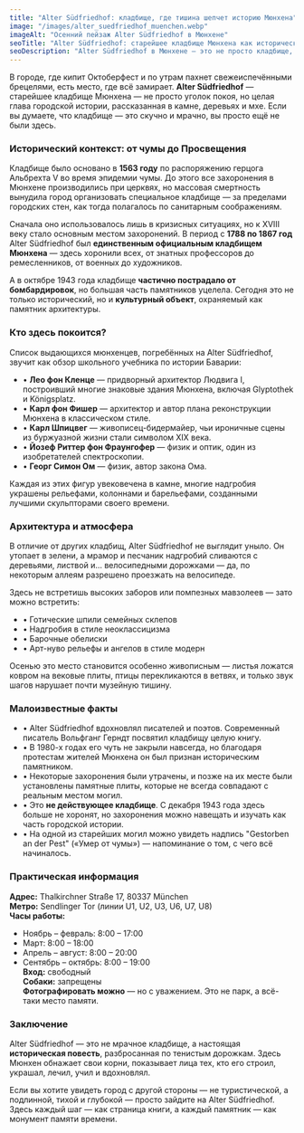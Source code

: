 ```yaml
---
title: "Alter Südfriedhof: кладбище, где тишина шепчет историю Мюнхена"
image: "/images/alter_suedfriedhof_muenchen.webp"
imageAlt: "Осенний пейзаж Alter Südfriedhof в Мюнхене"
seoTitle: "Alter Südfriedhof: старейшее кладбище Мюнхена как исторический памятник"
seoDescription: "Alter Südfriedhof в Мюнхене — это не просто кладбище, а настоящая историческая летопись. Узнайте, кого здесь похоронили, какие архитектурные стили можно увидеть и почему это место стоит посетить."
---
```


В городе, где кипит Октоберфест и по утрам пахнет свежеиспечёнными брецелями, есть место, где всё замирает. **Alter Südfriedhof** — старейшее кладбище Мюнхена — не просто уголок покоя, но целая глава городской истории, рассказанная в камне, деревьях и мхе. Если вы думаете, что кладбище — это скучно и мрачно, вы просто ещё не были здесь.

### Исторический контекст: от чумы до Просвещения
Кладбище было основано в **1563 году** по распоряжению герцога Альбрехта V во время эпидемии чумы. До этого все захоронения в Мюнхене производились при церквях, но массовая смертность вынудила город организовать специальное кладбище — за пределами городских стен, как тогда полагалось по санитарным соображениям.

Сначала оно использовалось лишь в кризисных ситуациях, но к XVIII веку стало основным местом захоронений. В период с **1788 по 1867 год** Alter Südfriedhof был **единственным официальным кладбищем Мюнхена** — здесь хоронили всех, от знатных профессоров до ремесленников, от военных до художников.

А в октябре 1943 года кладбище **частично пострадало от бомбардировок**, но большая часть памятников уцелела. Сегодня это не только исторический, но и **культурный объект**, охраняемый как памятник архитектуры.

### Кто здесь покоится?
Список выдающихся мюнхенцев, погребённых на Alter Südfriedhof, звучит как обзор школьного учебника по истории Баварии:

- • **Лео фон Кленце** — придворный архитектор Людвига I, построивший многие знаковые здания Мюнхена, включая Glyptothek и Königsplatz.
- • **Карл фон Фишер** — архитектор и автор плана реконструкции Мюнхена в классическом стиле.
- • **Карл Шпицвег** — живописец-бидермайер, чьи ироничные сцены из буржуазной жизни стали символом XIX века.
- • **Йозеф Риттер фон Фраунгофер** — физик и оптик, один из изобретателей спектроскопии.
- • **Георг Симон Ом** — физик, автор закона Ома.

Каждая из этих фигур увековечена в камне, многие надгробия украшены рельефами, колоннами и барельефами, созданными лучшими скульпторами своего времени.

### Архитектура и атмосфера
В отличие от других кладбищ, Alter Südfriedhof не выглядит уныло. Он утопает в зелени, а мрамор и песчаник надгробий сливаются с деревьями, листвой и... велосипедными дорожками — да, по некоторым аллеям разрешено проезжать на велосипеде.

Здесь не встретишь высоких заборов или помпезных мавзолеев — зато можно встретить:
- • Готические шпили семейных склепов
- • Надгробия в стиле неоклассицизма
- • Барочные обелиски
- • Арт-нуво рельефы и ангелов в стиле модерн

Осенью это место становится особенно живописным — листья ложатся ковром на вековые плиты, птицы перекликаются в ветвях, и только звук шагов нарушает почти музейную тишину.

### Малоизвестные факты
- • Alter Südfriedhof вдохновлял писателей и поэтов. Современный писатель Вольфганг Герндт посвятил кладбищу целую книгу.
- • В 1980-х годах его чуть не закрыли навсегда, но благодаря протестам жителей Мюнхена он был признан историческим памятником.
- • Некоторые захоронения были утрачены, и позже на их месте были установлены памятные плиты, которые не всегда совпадают с реальным местом могил.
- • Это **не действующее кладбище**. С декабря 1943 года здесь больше не хоронят, но захоронения можно навещать и изучать как часть городской истории.
- • На одной из старейших могил можно увидеть надпись "Gestorben an der Pest" («Умер от чумы») — напоминание о том, с чего всё начиналось.

### Практическая информация
**Адрес:** Thalkirchner Straße 17, 80337 München  
**Метро:** Sendlinger Tor (линии U1, U2, U3, U6, U7, U8)  
**Часы работы:**  
- Ноябрь – февраль: 8:00 – 17:00  
- Март: 8:00 – 18:00  
- Апрель – август: 8:00 – 20:00  
- Сентябрь – октябрь: 8:00 – 19:00  
**Вход:** свободный  
**Собаки:** запрещены  
**Фотографировать можно** — но с уважением. Это не парк, а всё-таки место памяти.

### Заключение
Alter Südfriedhof — это не мрачное кладбище, а настоящая **историческая повесть**, разбросанная по тенистым дорожкам. Здесь Мюнхен обнажает свои корни, показывает лица тех, кто его строил, украшал, лечил, учил и вдохновлял.

Если вы хотите увидеть город с другой стороны — не туристической, а подлинной, тихой и глубокой — просто зайдите на Alter Südfriedhof. Здесь каждый шаг — как страница книги, а каждый памятник — как монумент памяти времени.